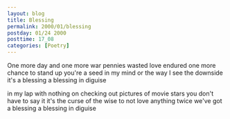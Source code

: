 ```yaml
---
layout: blog
title: Blessing
permalink: 2000/01/blessing
postday: 01/24 2000
posttime: 17_08
categories: [Poetry]
---
```


One more day and one more war
pennies wasted love endured
one more chance to stand up
you're a seed in my mind
or the way I see the downside
it's a blessing
a blessing in diguise
  
in my lap with nothing on
checking out pictures of movie stars
you don't have to say it
it's the curse of the wise
to not love anything twice
we've got a blessing
a blessing in diguise
